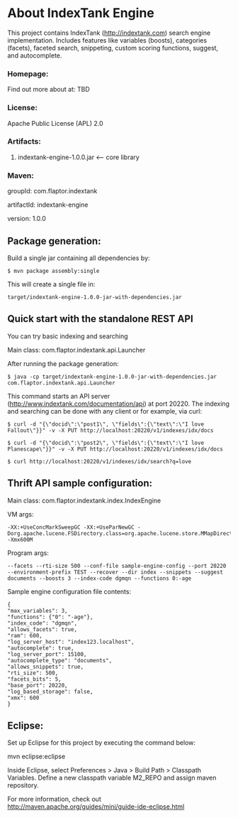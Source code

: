 About IndexTank Engine
======================

This project contains IndexTank (http://indextank.com) search engine implementation.
Includes features like variables (boosts), categories (facets), faceted search, snippeting, custom scoring functions, suggest, and autocomplete.

### Homepage:

Find out more about at: TBD

### License:

Apache Public License (APL) 2.0

### Artifacts:

1. indextank-engine-1.0.0.jar <-- core library

### Maven:

groupId: com.flaptor.indextank

artifactId: indextank-engine

version: 1.0.0

Package generation:
-------------------

Build a single jar containing all dependencies by:

    $ mvn package assembly:single

This will create a single file in:

    target/indextank-engine-1.0.0-jar-with-dependencies.jar

Quick start with the standalone REST API
----------------------------------------

You can try basic indexing and searching

Main class: com.flaptor.indextank.api.Launcher

After running the package generation:

    $ java -cp target/indextank-engine-1.0.0-jar-with-dependencies.jar com.flaptor.indextank.api.Launcher

This command starts an API server (http://www.indextank.com/documentation/api) at port 20220.
The indexing and searching can be done with any client or for example, via curl:

    $ curl -d "{\"docid\":\"post1\", \"fields\":{\"text\":\"I love Fallout\"}}" -v -X PUT http://localhost:20220/v1/indexes/idx/docs

    $ curl -d "{\"docid\":\"post2\", \"fields\":{\"text\":\"I love Planescape\"}}" -v -X PUT http://localhost:20220/v1/indexes/idx/docs

    $ curl http://localhost:20220/v1/indexes/idx/search?q=love

Thrift API sample configuration:
--------------------------------

Main class: com.flaptor.indextank.index.IndexEngine

VM args:

    -XX:+UseConcMarkSweepGC -XX:+UseParNewGC -Dorg.apache.lucene.FSDirectory.class=org.apache.lucene.store.MMapDirectory -Xmx600M

Program args:

    --facets --rti-size 500 --conf-file sample-engine-config --port 20220 --environment-prefix TEST --recover --dir index --snippets --suggest documents --boosts 3 --index-code dgmqn --functions 0:-age

Sample engine configuration file contents:

    {
    "max_variables": 3, 
    "functions": {"0": "-age"}, 
    "index_code": "dgmqn", 
    "allows_facets": true, 
    "ram": 600, 
    "log_server_host": "index123.localhost", 
    "autocomplete": true,
    "log_server_port": 15100, 
    "autocomplete_type": "documents",
    "allows_snippets": true, 
    "rti_size": 500, 
    "facets_bits": 5, 
    "base_port": 20220, 
    "log_based_storage": false, 
    "xmx": 600
    }


Eclipse:
--------

Set up Eclipse for this project by executing the command below:

mvn eclipse:eclipse

Inside Eclipse, select Preferences > Java > Build Path > Classpath Variables. Define a new classpath variable M2_REPO and assign maven repository.

For more information, check out http://maven.apache.org/guides/mini/guide-ide-eclipse.html

